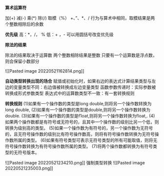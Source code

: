 **算术运算符**

加(+) 减(-)  乘(\*) 除(/) 取模（%）
+、”、\*、/ 行为与算术中相同，取模结果是两个整数相除后的余数

**优先级**
高：\*，/， %
低：+ ，-
可以用圆括号改变优先级

**除法的结果**

除法的结果取决于运算数
两个整数相除结果是整数
只要有一个运算数是浮点数，则会保留小数部分

![[Pasted image 20220521162814.png]]

**自动类型转换出现的场合**
赋值或初始化时，如果右边的表达式计算结果类型与左边的变量类型不同：右边值被转换成左边变量类型
函数参数传递时：实际参数被转换成形式参数类型
表达式中的运算数类型不一致：有一套转换规则

**转换规则**
(1)如果有一个操作数的类型是long double,则将另一个操作数转换为long double,
(2)如果有一个操作数的类型是double,则将另一个操作数转换为double.
(3)如果有一个操作数的类型是f1oat,则将另一个操作数转换为float,.
(4)如果两个操作数都是有符号或无符号的，且其中一个操作数的级别比另一个低，则转换为级别高的类型。
(5)如果一个操作数为有符号的，另一个操作数为无符号的，且无符号操作数的级别比有符号操作数高，则将有符号操作数转换为无符号操
作数所属的类型。
(6)如果有符号类型可表示无符号类型的所有可能取值，则将无符号操作数转换为有符号操作数所属的类型。
(7)将两个操作数都转换为有符号类型的无符号版本。

![[Pasted image 20220521234210.png]]
强制类型转换
![[Pasted image 20220521235003.png]]

